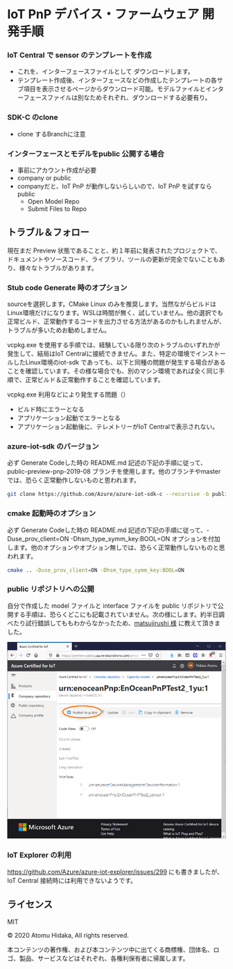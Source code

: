 
# IoT PnP デバイス・ファームウェア 開発手順

### IoT Central で sensor のテンプレートを作成
- これを、インターフェースファイルとして ダウンロードします。
- テンプレート作成後、インターフェースなどの作成したテンプレートの各サブ項目を表示させるページからダウンロード可能。モデルファイルとインターフェースファイルは別なためそれぞれ、ダウンロードする必要有り。

### SDK-C のclone
- clone するBranchに注意

### インターフェースとモデルをpublic 公開する場合
- 事前にアカウント作成が必要
- company or public
- companyだと、IoT PnP が動作しないらしいので、IoT PnP を試すなら public
    - Open Model Repo
    - Submit Files to Repo

## トラブル＆フォロー

現在まだ Preview 状態であることと、約１年前に発表されたプロジェクトで、ドキュメントやソースコード、ライブラリ、ツールの更新が完全でないこともあり、様々なトラブルがあります。

### Stub code Generate 時のオプション
sourceを選択します。CMake Linux のみを推奨します。当然ながらビルドはLinux環境だけになります。WSLは時間が無く、試していません。他の選択でも正常ビルド、正常動作するコードを出力させる方法があるのかもしれませんが、トラブルが多いためお勧めしません。

vcpkg.exe を使用する手順では、経験している限り次のトラブルのいずれかが発生して、結局はIoT Centralに接続できません。また、特定の環境でインストールしたLinux環境のiot-sdk であっても、以下と同種の問題が発生する場合があることを確認しています。その様な場合でも、別のマシン環境であれば全く同じ手順で、正常ビルド＆正常動作することを確認しています。

vcpkg.exe 利用などにより発生する問題（）
- ビルド時にエラーとなる
- アプリケーション起動でエラーとなる
- アプリケーション起動後に、テレメトリーがIoT Centralで表示されない。

### azure-iot-sdk のバージョン
必ず Generate Codeした時の README.md 記述の下記の手順に従って、public-preview-pnp-2019-08 ブランチを使用します。他のブランチやmasterでは、恐らく正常動作しないものと思われます。

```sh
git clone https://github.com/Azure/azure-iot-sdk-c --recursive -b public-preview-pnp-2019-08
```

### cmake 起動時のオプション
必ず Generate Codeした時の README.md 記述の下記の手順に従って、-Duse_prov_client=ON -Dhsm_type_symm_key:BOOL=ON オプションを付加します。他のオプションやオプション無しでは、恐らく正常動作しないものと思われます。

```sh
cmake .. -Duse_prov_client=ON -Dhsm_type_symm_key:BOOL=ON
```

### public リポジトリへの公開

自分で作成した model ファイルと interface ファイルを public リポジトリで公開する手順は、恐らくどこにも記載されていません。次の様にします。約半日調べたり試行錯誤してももわからなかったため、[matsujirushi 様](https://github.com/matsujirushi) に教えて頂きました。

![Certified Store](image/store.png)

### IoT Explorer の利用

https://github.com/Azure/azure-iot-explorer/issues/299
にも書きましたが、IoT Central 接続時には利用できないようです。

## ライセンス

MIT

© 2020 Atomu Hidaka, All rights reserved.

本コンテンツの著作権、および本コンテンツ中に出てくる商標権、団体名、ロゴ、製品、サービスなどはそれぞれ、各権利保有者に帰属します。
